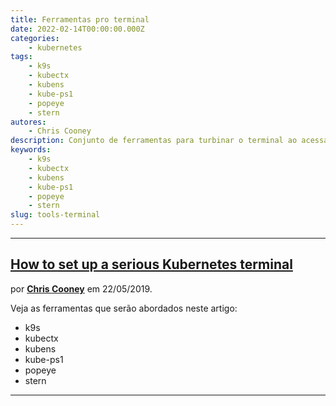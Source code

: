 ```yaml
---
title: Ferramentas pro terminal
date: 2022-02-14T00:00:00.000Z
categories:
    - kubernetes
tags:
    - k9s
    - kubectx
    - kubens
    - kube-ps1
    - popeye
    - stern
autores:
    - Chris Cooney
description: Conjunto de ferramentas para turbinar o terminal ao acessar o Kubernets.
keywords:
    - k9s
    - kubectx
    - kubens
    - kube-ps1
    - popeye
    - stern
slug: tools-terminal
---
```


---

## [How to set up a serious Kubernetes terminal](https://medium.com/free-code-camp/how-to-set-up-a-serious-kubernetes-terminal-dd07cab51cd4/)

por [**Chris Cooney**](/autores/chris-cooney/) em 22/05/2019.

Veja as ferramentas que serão abordados neste artigo:

- k9s
- kubectx
- kubens
- kube-ps1
- popeye
- stern

---
